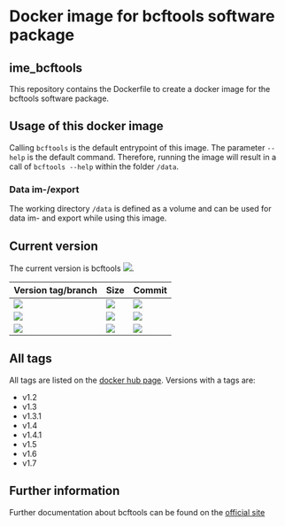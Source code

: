 # Docker image for bcftools software package
## ime_bcftools
This repository contains the Dockerfile to create a docker image for the bcftools software package.

## Usage of this docker image
Calling `bcftools` is the default entrypoint of this image. The parameter `--help` is the default command. Therefore, running the image will result in a call of `bcftools --help` within the folder `/data`.
### Data im-/export
The working directory `/data` is defined as a volume and can be used for data im- and export while using this image.

## Current version
The current version is bcftools [![](https://images.microbadger.com/badges/version/greatfireball/ime_bcftools:v1.7.svg)](https://microbadger.com/images/greatfireball/ime_bcftools:v1.7 "Get your own version badge on microbadger.com").

| Version tag/branch | Size | Commit |
|-|-|-|
| [![](https://images.microbadger.com/badges/version/greatfireball/ime_bcftools:v1.7.svg)](https://microbadger.com/images/greatfireball/ime_bcftools:v1.7 "Get your own version badge on microbadger.com") | [![](https://images.microbadger.com/badges/image/greatfireball/ime_bcftools:v1.7.svg)](https://microbadger.com/images/greatfireball/ime_bcftools:v1.7 "Get your own image badge on microbadger.com") | [![](https://images.microbadger.com/badges/commit/greatfireball/ime_bcftools:v1.7.svg)](https://microbadger.com/images/greatfireball/ime_bcftools:v1.7 "Get your own commit badge on microbadger.com") |
| [![](https://images.microbadger.com/badges/version/greatfireball/ime_bcftools:master.svg)](https://microbadger.com/images/greatfireball/ime_bcftools:master "Get your own version badge on microbadger.com") | [![](https://images.microbadger.com/badges/image/greatfireball/ime_bcftools:master.svg)](https://microbadger.com/images/greatfireball/ime_bcftools:master "Get your own image badge on microbadger.com") | [![](https://images.microbadger.com/badges/commit/greatfireball/ime_bcftools:master.svg)](https://microbadger.com/images/greatfireball/ime_bcftools:master "Get your own commit badge on microbadger.com") |
| [![](https://images.microbadger.com/badges/version/greatfireball/ime_bcftools:develop.svg)](https://microbadger.com/images/greatfireball/ime_bcftools:develop "Get your own version badge on microbadger.com") | [![](https://images.microbadger.com/badges/image/greatfireball/ime_bcftools:develop.svg)](https://microbadger.com/images/greatfireball/ime_bcftools:develop "Get your own image badge on microbadger.com") | [![](https://images.microbadger.com/badges/commit/greatfireball/ime_bcftools:develop.svg)](https://microbadger.com/images/greatfireball/ime_bcftools:develop "Get your own commit badge on microbadger.com") |

## All tags
All tags are listed on the [docker hub page](https://hub.docker.com/r/greatfireball/ime_bcftools/tags/). Versions with a tags are:
- v1.2
- v1.3
- v1.3.1
- v1.4
- v1.4.1
- v1.5
- v1.6
- v1.7

## Further information
Further documentation about bcftools can be found on the [official site](http://www.htslib.org/doc/bcftools.html)
